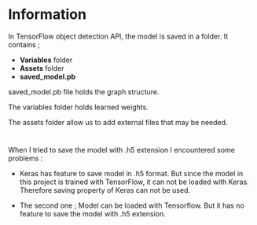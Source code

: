 # Information

In TensorFlow object detection API, the model is saved in a folder. It contains ;
- **Variables** folder
- **Assets** folder
- **saved_model.pb**

saved_model.pb file holds the graph structure.

The variables folder holds learned weights.

The assets folder allow us  to add external files that may be needed.

#


When I tried to save the model with .h5 extension I encountered some problems : 

- Keras has feature to save model in .h5 format. But since the model in this project is trained with TensorFlow, it can not be loaded with Keras. Therefore saving property of Keras can not be used.

- The second one ; Model can be loaded with Tensorflow. But it has no feature to save the model with .h5 extension.
